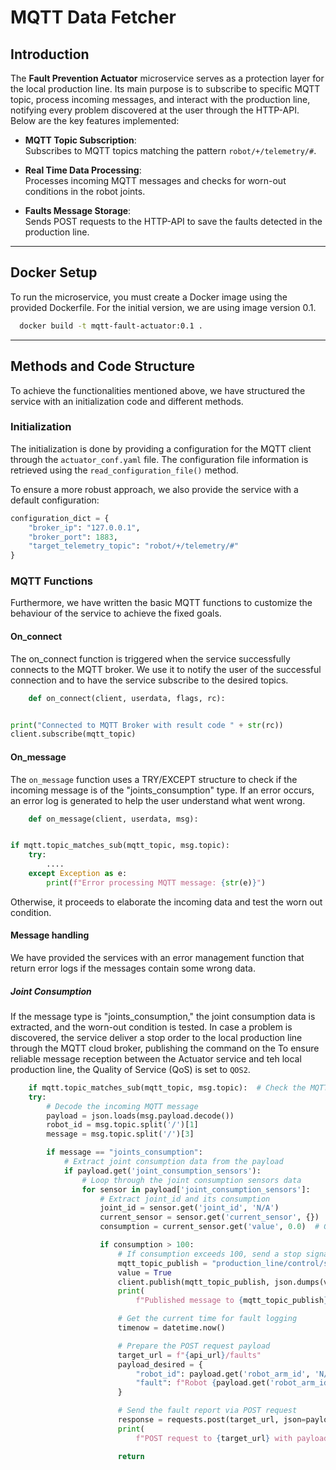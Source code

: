 # MQTT Data Fetcher

## Introduction

The **Fault Prevention Actuator** microservice serves as a protection layer for the local production line. Its main
purpose is to subscribe to specific MQTT topic, process incoming messages, and interact with the production line,
notifying every problem discovered at the user through the HTTP-API. Below are the key features implemented:

- **MQTT Topic Subscription**:  
  Subscribes to MQTT topics matching the pattern `robot/+/telemetry/#`.

- **Real Time Data Processing**:  
  Processes incoming MQTT messages and checks for worn-out conditions in the robot joints.

- **Faults Message Storage**:  
  Sends POST requests to the HTTP-API to save the faults detected in the production line.

___
## Docker Setup

To run the microservice, you must create a Docker image using the provided Dockerfile. For the initial version, we are using image version 0.1.

```bash
  docker build -t mqtt-fault-actuator:0.1 .
```
___

## Methods and Code Structure

To achieve the functionalities mentioned above, we have structured the service with an initialization code and different
methods.

### Initialization

The initialization is done by providing a configuration for the MQTT client through the `actuator_conf.yaml` file.
The configuration file information is retrieved using the `read_configuration_file()` method.

To ensure a more robust approach, we also provide the service with a default configuration:

```python
configuration_dict = {
    "broker_ip": "127.0.0.1",
    "broker_port": 1883,
    "target_telemetry_topic": "robot/+/telemetry/#"
}
```

### MQTT Functions

Furthermore, we have written the basic MQTT functions to customize the behaviour of the service to achieve the fixed
goals.

#### On_connect

The on_connect function is triggered when the service successfully connects to the MQTT broker.
We use it to notify the user of the successful connection and to have the service subscribe to the desired topics.

```python
    def on_connect(client, userdata, flags, rc):


print("Connected to MQTT Broker with result code " + str(rc))
client.subscribe(mqtt_topic)

```

#### On_message

The `on_message` function uses a TRY/EXCEPT structure to check if the incoming message is of the "joints_consumption"
type. If an error occurs, an error log is generated to help the user understand what went wrong.

```python
    def on_message(client, userdata, msg):


if mqtt.topic_matches_sub(mqtt_topic, msg.topic):
    try:
        ....
    except Exception as e:
        print(f"Error processing MQTT message: {str(e)}")
```

Otherwise, it proceeds to elaborate the incoming data and test the worn out condition.

#### Message handling

We have provided the services with an error management function that return error logs if the messages contain some
wrong data.

##### Joint Consumption

If the message type is "joints_consumption," the joint consumption data is extracted, and the worn-out condition is
tested.
In case a problem is discovered, the service deliver a stop order to the local production line through the MQTT cloud
broker, publishing the command on the
To ensure reliable message reception between the Actuator service and teh local production line, the Quality of
Service (QoS) is set to `QOS2`.

```python
    if mqtt.topic_matches_sub(mqtt_topic, msg.topic):  # Check the MQTT topic
    try:
        # Decode the incoming MQTT message
        payload = json.loads(msg.payload.decode())
        robot_id = msg.topic.split('/')[1]
        message = msg.topic.split('/')[3]

        if message == "joints_consumption":
            # Extract joint consumption data from the payload
            if payload.get('joint_consumption_sensors'):
                # Loop through the joint consumption sensors data
                for sensor in payload['joint_consumption_sensors']:
                    # Extract joint_id and its consumption
                    joint_id = sensor.get('joint_id', 'N/A')
                    current_sensor = sensor.get('current_sensor', {})
                    consumption = current_sensor.get('value', 0.0)  # Get the current consumption value

                    if consumption > 100:
                        # If consumption exceeds 100, send a stop signal to the production line
                        mqtt_topic_publish = "production_line/control/stop"
                        value = True
                        client.publish(mqtt_topic_publish, json.dumps(value), qos=2)
                        print(
                            f"Published message to {mqtt_topic_publish} with payload {value} because {joint_id} consumed {consumption} A")

                        # Get the current time for fault logging
                        timenow = datetime.now()

                        # Prepare the POST request payload
                        target_url = f"{api_url}/faults"
                        payload_desired = {
                            "robot_id": payload.get('robot_arm_id', 'N/A'),
                            "fault": f"Robot {payload.get('robot_arm_id', 'N/A')} - Joint {joint_id} consumed {consumption} A at {timenow}"
                        }

                        # Send the fault report via POST request
                        response = requests.post(target_url, json=payload_desired)
                        print(
                            f"POST request to {target_url} with payload {payload_desired} returned {response.status_code}")

                        return
```

